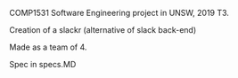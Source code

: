 COMP1531 Software Engineering project in UNSW, 2019 T3.

Creation of a slackr (alternative of slack back-end)

Made as a team of 4.

Spec in specs.MD
